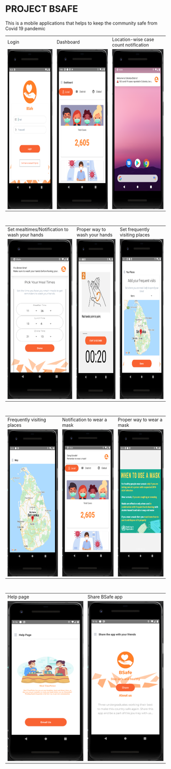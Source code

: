 # PROJECT BSAFE

 This is a mobile applications that helps to keep the community safe from Covid 19 pandemic


<table>
  <tr>
    <td>Login</td>
     <td>Dashboard</td>
     <td>Location-wise case count notification</td>
  </tr>
  <tr>
    <td><img src="https://github.com/Geesa-Vihara/CoTrack/blob/master/assets/Capture2.PNG" width=270 height=500></td>
    <td><img src="https://github.com/Geesa-Vihara/CoTrack/blob/master/assets/Capture1.PNG" width=270 height=500></td>
    <td><img src="https://github.com/Geesa-Vihara/CoTrack/blob/master/assets/Capture3.PNG" width=270 height=500></td>
  </tr>
 </table>
 <br>
 <table>
  <tr>
    <td>Set mealtimes/Notification to wash your hands</td>
     <td>Proper way to wash your hands</td>
    <td>Set frequently visiting places</td>
  </tr>
  <tr>
    <td><img src="https://github.com/Geesa-Vihara/CoTrack/blob/master/assets/Capture5.PNG" width=270 height=500></td>
    <td><img src="https://github.com/Geesa-Vihara/CoTrack/blob/master/assets/Capture9.PNG" width=270 height=500></td>
    <td><img src="https://github.com/Geesa-Vihara/CoTrack/blob/master/assets/Capture6.PNG" width=270 height=500></td>
  </tr>
 </table>
 
 <br>

<table>
  <tr>    
     <td>Frequently visiting places</td>
    <td>Notification to wear a mask</td>
    <td>Proper way to wear a mask</td>
  </tr>
  <tr>   
    <td><img src="https://github.com/Geesa-Vihara/CoTrack/blob/master/assets/Capture99.PNG" width=270 height=460></td>
     <td><img src="https://github.com/Geesa-Vihara/CoTrack/blob/master/assets/Capture7.PNG" width=270 height=460></td>
    <td><img src="https://github.com/Geesa-Vihara/CoTrack/blob/master/assets/Capture8.PNG" width=270 height=460></td>
  </tr>
 </table>
 
 <br>
<table>
  <tr>
    <td>Help page</td>
     <td>Share BSafe app</td>
   
  </tr>
  <tr>
    <td><img src="https://github.com/Geesa-Vihara/CoTrack/blob/master/assets/89.PNG" width=270 height=500></td>
    <td><img src="https://github.com/Geesa-Vihara/CoTrack/blob/master/assets/Capture77.PNG" width=270 height=500></td>
   
  </tr>
 </table>

